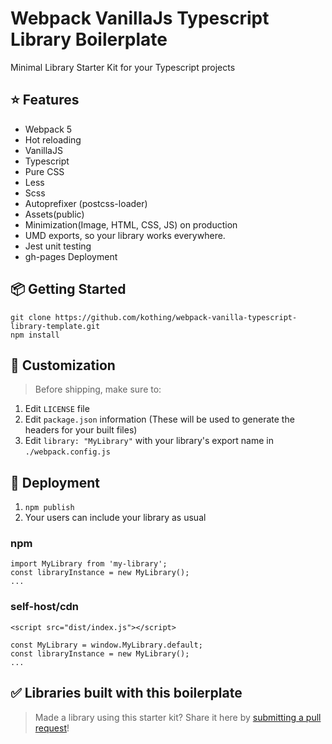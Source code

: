 # Webpack VanillaJs Typescript Library Boilerplate

Minimal Library Starter Kit for your Typescript projects

## ⭐️ Features

- Webpack 5
- Hot reloading
- VanillaJS
- Typescript
- Pure CSS
- Less
- Scss
- Autoprefixer (postcss-loader)
- Assets(public)
- Minimization(Image, HTML, CSS, JS) on production
- UMD exports, so your library works everywhere.
- Jest unit testing
- gh-pages Deployment

## 📦 Getting Started

```
git clone https://github.com/kothing/webpack-vanilla-typescript-library-template.git
npm install
```

## 💎 Customization

> Before shipping, make sure to:

1. Edit `LICENSE` file
2. Edit `package.json` information (These will be used to generate the headers for your built files)
3. Edit `library: "MyLibrary"` with your library's export name in `./webpack.config.js`

## 🚀 Deployment

1. `npm publish`
2. Your users can include your library as usual

### npm

```
import MyLibrary from 'my-library';
const libraryInstance = new MyLibrary();
...
```

### self-host/cdn

```
<script src="dist/index.js"></script>

const MyLibrary = window.MyLibrary.default;
const libraryInstance = new MyLibrary();
...
```

## ✅ Libraries built with this boilerplate

> Made a library using this starter kit? Share it here by [submitting a pull request](https://github.com/kothing/webpack-vanilla-typescript-library-template/pulls)!
